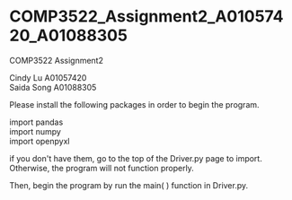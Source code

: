 # COMP3522_Assignment2_A01057420_A01088305
COMP3522 Assignment2

Cindy Lu A01057420  
Saida Song A01088305

Please install the following packages in order to begin the program.

import pandas   
import numpy    
import openpyxl 

if you don't have them, go to the top of the Driver.py page to import.
Otherwise, the program will not function properly.

Then, begin the program by run the main( ) function in Driver.py.
